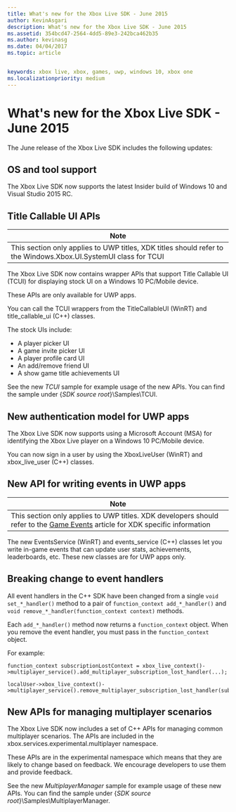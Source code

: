 ```yaml
---
title: What's new for the Xbox Live SDK - June 2015
author: KevinAsgari
description: What's new for the Xbox Live SDK - June 2015
ms.assetid: 354bcd47-2564-4dd5-89e3-242bca462b35
ms.author: kevinasg
ms.date: 04/04/2017
ms.topic: article


keywords: xbox live, xbox, games, uwp, windows 10, xbox one
ms.localizationpriority: medium
---
```


# What's new for the Xbox Live SDK - June 2015

The June release of the Xbox Live SDK includes the following updates:

## OS and tool support ##
The Xbox Live SDK now supports the latest Insider build of Windows 10 and Visual Studio 2015 RC.

## Title Callable UI APIs

| Note |
|------|
| This section only applies to UWP titles, XDK titles should refer to the Windows.Xbox.UI.SystemUI class for TCUI  |

The Xbox Live SDK now contains wrapper APIs that support Title Callable UI (TCUI) for displaying stock UI on a Windows 10 PC/Mobile device.

These APIs are only available for UWP apps.

You can call the TCUI wrappers from the TitleCallableUI (WinRT) and title_callable_ui (C++) classes.

The stock UIs include:
* A player picker UI
* A game invite picker UI
* A player profile card UI
* An add/remove friend UI
* A show game title achievements UI

See the new *TCUI* sample for example usage of the new APIs. You can find the sample under {*SDK source root*}\Samples\TCUI.

## New authentication model for UWP apps
The Xbox Live SDK now supports using a Microsoft Account (MSA) for identifying the Xbox Live player on a Windows 10 PC/Mobile device.

You can now sign in a user by using the XboxLiveUser (WinRT) and xbox_live_user (C++) classes.

## New API for writing events in UWP apps

| Note |
|------|
| This section only applies to UWP titles.  XDK developers should refer to the [Game Events](https://developer.microsoft.com/en-us/games/xbox/docs/xboxlive/xbox-live-partners/event-driven-data-platform/game-events) article for XDK specific information  |

The new EventsService (WinRT) and events_service (C++) classes let you write in-game events that can update user stats, achievements, leaderboards, etc. These new classes are for UWP apps only.

## Breaking change to event handlers ##
All event handlers in the C++ SDK have been changed from a single `void set_*_handler()` method to a pair of `function_context add_*_handler()` and `void remove_*_handler(function_context context)` methods.

Each `add_*_handler()` method now returns a `function_context` object. When you remove the event handler, you must pass in the `function_context` object.

For example:
```
function_context subscriptionLostContext = xbox_live_context()->multiplayer_service().add_multiplayer_subscription_lost_handler(...);

localUser->xbox_live_context()->multiplayer_service().remove_multiplayer_subscription_lost_handler(subscriptionLostContext);
```

## New APIs for managing multiplayer scenarios
The Xbox Live SDK now includes a set of C++ APIs for managing common multiplayer scenarios. The APIs are included in the xbox.services.experimental.multiplayer namespace.

These APIs are in the experimental namespace which means that they are likely to change based on feedback.  We encourage developers to use them and provide feedback.

See the new *MultiplayerManager* sample for example usage of these new APIs. You can find the sample under {*SDK source root*}\Samples\MultiplayerManager.
